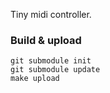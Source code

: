 Tiny midi controller.

### Build & upload

```shell
git submodule init
git submodule update
make upload
```
